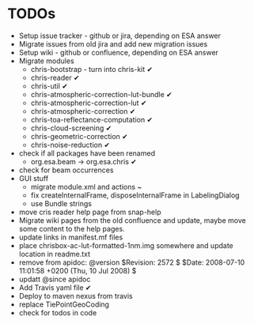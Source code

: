 # TODOs

* Setup issue tracker - github or jira, depending on ESA answer
* Migrate issues from old jira and add new migration issues
* Setup wiki - github or confluence, depending on ESA answer
* Migrate modules
  * chris-bootstrap - turn into chris-kit ✔   
  * chris-reader ✔       
  * chris-util ✔              
  * chris-atmospheric-correction-lut-bundle ✔
  * chris-atmospheric-correction-lut ✔
  * chris-atmospheric-correction ✔
  * chris-toa-reflectance-computation ✔
  * chris-cloud-screening ✔   
  * chris-geometric-correction ✔
  * chris-noise-reduction ✔   
* check if all packages have been renamed
  * org.esa.beam -> org.esa.chris ✔
* check for beam occurrences
* GUI stuff
  * migrate module.xml and actions ~ 
  * fix createInternalFrame, disposeInternalFrame in LabelingDialog
  * use Bundle strings
* move cris reader help page from snap-help 
* Migrate wiki pages from the old confluence and update, maybe move some content to the help pages.
* update links in manifest.mf files
* place chrisbox-ac-lut-formatted-1nm.img somewhere and update location in readme.txt
* remove from apidoc: @version $Revision: 2572 $ $Date: 2008-07-10 11:01:58 +0200 (Thu, 10 Jul 2008) $
* updatt @since apidoc
* Add Travis yaml file ✔
* Deploy to maven nexus from travis
* replace TiePointGeoCoding
* check for todos in code
